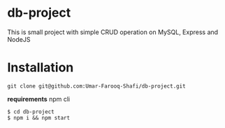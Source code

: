 # db-project

This is small project with simple CRUD operation on MySQL, Express and NodeJS

# Installation
```
git clone git@github.com:Umar-Farooq-Shafi/db-project.git
```
**requirements** npm cli
```
$ cd db-project
$ npm i && npm start
```
